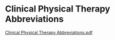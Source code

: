 # Clinical Physical Therapy Abbreviations

[Clinical Physical Therapy Abbreviations.pdf](Clinical%20Physical%20Therapy%20Abbreviations%20dcdbb0220e3f442190560e5512fc478a/Clinical_Physical_Therapy_Abbreviations.pdf)
